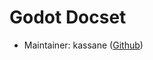 Godot Docset
=======================

* Maintainer: kassane ([Github][maintainer])

[maintainer]: https://github.com/kassane

